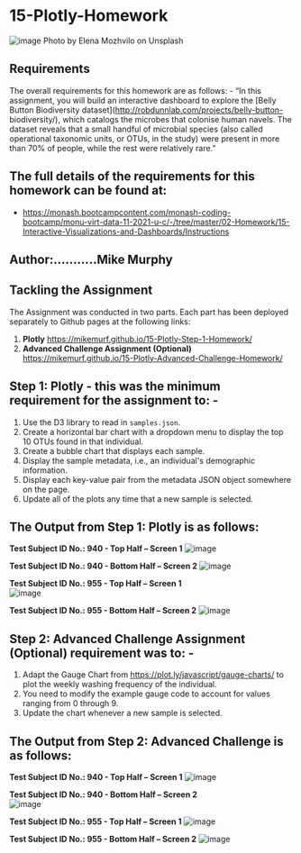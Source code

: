 # 15-Plotly-Homework
![image](https://user-images.githubusercontent.com/89948865/157530070-95b96633-980d-408c-8bda-8e02d39b4aa8.png)
Photo by Elena Mozhvilo on Unsplash 
##    Requirements
The overall requirements for this homework are as follows: - 
“In this assignment, you will build an interactive dashboard to explore the [Belly Button Biodiversity dataset](http://robdunnlab.com/projects/belly-button-     biodiversity/), which catalogs the microbes that colonise human navels. The dataset reveals that a small handful of microbial species (also called operational taxonomic units, or OTUs, in the study) were present in more than 70% of people, while the rest were relatively rare.”

## The full details of the requirements for this homework can be found at: 
*    https://monash.bootcampcontent.com/monash-coding-bootcamp/monu-virt-data-11-2021-u-c/-/tree/master/02-Homework/15-Interactive-Visualizations-and-Dashboards/Instructions

##    Author:...........Mike Murphy

##    Tackling the Assignment 
The Assignment was conducted in two parts. 
Each part has been deployed separately to Github pages at the following links: 
1.	**Plotly**			https://mikemurf.github.io/15-Plotly-Step-1-Homework/ 
2.	**Advanced Challenge Assignment (Optional)** 
					https://mikemurf.github.io/15-Plotly-Advanced-Challenge-Homework/ 

##    Step 1: Plotly - this was the minimum requirement for the assignment to: -
1.	Use the D3 library to read in `samples.json`.
2.	Create a horizontal bar chart with a dropdown menu to display the top 10 OTUs found in that individual.
3.	Create a bubble chart that displays each sample.
4.	Display the sample metadata, i.e., an individual's demographic information.
5.	Display each key-value pair from the metadata JSON object somewhere on the page.
6.	Update all of the plots any time that a new sample is selected.

##    The Output from Step 1: Plotly is as follows: 
**Test Subject ID No.: 940 - Top Half – Screen 1**
![image](https://user-images.githubusercontent.com/89948865/157533400-a36d85c3-5647-4919-a60d-2e51bf462903.png)

**Test Subject ID No.: 940 - Bottom Half – Screen 2**
![image](https://user-images.githubusercontent.com/89948865/157533483-1ec9fece-af3b-42e4-9b6a-c475a2b52612.png) 

**Test Subject ID No.: 955 - Top Half – Screen 1**	
![image](https://user-images.githubusercontent.com/89948865/157533559-b81e458a-34e9-4601-9596-f2cdfeb6feba.png) 			

**Test Subject ID No.: 955 - Bottom Half – Screen 2**
![image](https://user-images.githubusercontent.com/89948865/157533606-d9bea3b2-20d6-4f4b-95cc-62eb780c9d92.png)
 
##    Step 2: Advanced Challenge Assignment (Optional) requirement was to: - 
1.	Adapt the Gauge Chart from <https://plot.ly/javascript/gauge-charts/> to plot the weekly washing frequency of the individual.
2.	You need to modify the example gauge code to account for values ranging from 0 through 9.
3.	Update the chart whenever a new sample is selected.

##    The Output from Step 2: Advanced Challenge is as follows: 
**Test Subject ID No.: 940 - Top Half – Screen 1**
![image](https://user-images.githubusercontent.com/89948865/157533996-98d3669a-d385-4c2b-b3cf-536ca35487b8.png) 

**Test Subject ID No.: 940 - Bottom Half – Screen 2** 			
![image](https://user-images.githubusercontent.com/89948865/157534052-3b2b70f5-a302-4f6d-98f5-a1db96998ecc.png)

**Test Subject ID No.: 955 - Top Half – Screen 1**
![image](https://user-images.githubusercontent.com/89948865/157534104-8659ae5d-90cd-408f-a9a9-7d506ad21d5b.png) 

**Test Subject ID No.: 955 - Bottom Half – Screen 2**
![image](https://user-images.githubusercontent.com/89948865/157534176-259da57c-d737-46f9-9305-4399bcbbfdc0.png)
 

